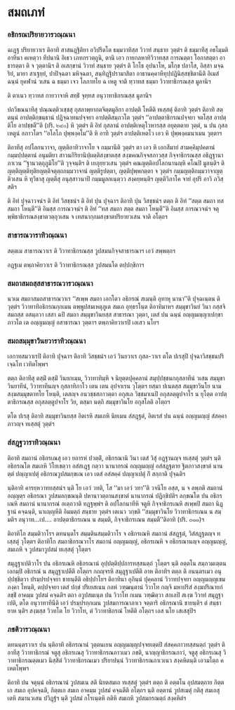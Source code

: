 <h1>สมถเภทํ</h1>
<h3>อธิกรณปริยายวารวณฺณนา</h3>
<p> ฉเฎฺฐ  ปริยายวาเร ติอาทิ สาสนฎฺฐิติยา อวิปรีตโต ธมฺมวาทิสฺส วิวาทํ สนฺธาย วุตฺตํฯ ติ ธมฺมาทีสุ อธโมฺมติอาทินา คเหตฺวา ทีปนานิ อิเธว เภทกรวตฺถูนิ, ตานิ เอว กายกลหาทิวิวาทสฺส การณตฺตา  โอกาสตฺตา  อาธารตฺตา ติ จ วุตฺตานิฯ ติ อเสกฺขานํ วิวาทํ สนฺธาย วุตฺตํฯ ติ โกโธ อุปนาโห, มโกฺข ปลาโส, อิสฺสา มจฺฉริยํ, มายา สาเฐยฺยํ, ปาปิจฺฉตา มหิจฺฉตา, สนฺทิฎฺฐิปรามาสิตา อาธานคฺคาหีทุปฺปฎินิสฺสชฺชิตานีติ อิเมสํ ฉนฺนํ ยุคฬานํ วเสน ฉ ธมฺมา เจว โลภาทโย ฉ เหตู จาติ ทฺวาทส ธมฺมา วิวาทาธิกรณสฺส มูลานิฯ</p>


<p> ติ ตาเนว ทฺวาทส กายวาจาหิ สทฺธิํ จุทฺทส อนุวาทาธิกรณสฺส มูลานิฯ</p>


<p> ปถวีขณนาทีสุ ปณฺณตฺติวเชฺชสุ กุสลาพฺยากตจิตฺตมูลิกา อาปตฺติ โหตีติ ทเสฺสตุํ ติอาทิ วุตฺตํฯ ติอาทิ สตฺตนฺนํ อาปตฺติกฺขนฺธานํ  ปฎิจฺฉาทนปจฺจยา อาปตฺติสมฺภวโต วุตฺตํฯ ‘‘อาปตฺตาธิกรณปจฺจยา จตโสฺส อาปตฺติโย อาปชฺชตี’’ติ (ปริ. ๒๙๐) หิ วุตฺตํฯ ติ อิทํ กุสลานํ อาปตฺติเหตุโวหารสฺส อยุตฺตตาย วุตฺตํ, น ปน กุสลเหตูนํ อภาวโตฯ ‘‘อโลโภ ปุพฺพงฺคโม’’ติ หิ อาทิ วุตฺตํฯ อาปตฺติเหตโว เอว หิ ปุพฺพงฺคมนาเมน วุตฺตาฯ</p>


<p> ติอาทีสุ อปโลกนวาจา, ญตฺติอาทิวาจาโย จ กมฺมานีติ วุตฺตํฯ ตา เอว หิ เอกสีมายํ สามคฺคิมุปคตานํ กมฺมปฺปตฺตานํ อนุมติยา สาวนกิริยานิปฺผตฺติสงฺขาตสฺส สงฺฆคณกิจฺจสภาวสฺส กิจฺจาธิกรณสฺส อธิฎฺฐานาภาเวน ‘‘ฐานวตฺถุภูมิโย’’ติ วุจฺจนฺติฯ ติ เยภุยฺยวเสน วุตฺตํฯ คณญตฺติอปโลกนานญฺหิ  คโณปิ มูลนฺติฯ ติ ญตฺติญตฺติทุติยญตฺติจตุตฺถกมฺมวาจานํ ญตฺติรูปตฺตา, ญตฺติปุพฺพกตฺตา จ วุตฺตํฯ กมฺมญตฺติกมฺมวาจาญตฺติวเสน หิ ทุวิธาสุ ญตฺตีสุ อนุสฺสาวนาปิ กมฺมมูลกเนฺตฺวว สงฺคยฺหนฺติฯ ญตฺติวิภาโค จายํ อุปริ อาวิ ภวิสฺสติฯ</p>


<p>ติ อิทํ ปุจฺฉาวจนํฯ ติ อิทํ วิสชฺชนํฯ ติ อิทํ ปุน ปุจฺฉาฯ ติอาทิ ปุน วิสชฺชนํฯ ตตฺถ ติ อิทํ ‘‘สตฺต สมถา ทส สมถา โหนฺตี’’ติ อิมสฺส การณวจนํฯ ติ อิทํ ‘‘ทส สมถา สตฺต สมถา โหนฺตี’’ติ อิมสฺส การณวจนํฯ จตุพฺพิธาธิกรณสงฺขาตวตฺถุวเสน จ เทสนากฺกมสงฺขาตปริยายวเสน จาติ อโตฺถฯ</p>

</p>


<h3>สาธารณวาราทิวณฺณนา</h3>
<p> สตฺตเม สาธารณวาเร ติ วิวาทาธิกรณสฺส วูปสมนกิจฺจสาธารณาฯ เอวํ สพฺพตฺถฯ</p>


<p> อฎฺฐเม ตพฺภาคิยวาเร ติ วิวาทาธิกรณสฺส วูปสมนโต ตปฺปกฺขิกาฯ</p>

</p>


<h3>สมถาสมถสฺสสาธารณวารวณฺณนา</h3>
<p> นวเม  สมถาสมถสาธารณวาเร ‘‘สเพฺพ สมถา เอกโตว อธิกรณํ สเมนฺติ อุทาหุ นานา’’ติ ปุจฺฉเนฺตน ติ วุตฺตํฯ วิวาทาทิอธิกรณกฺกเมน ตพฺพูปสมเหตุภูเต สมเถ อุทฺธรโนฺต ติอาทิมาหฯ สมฺมุขาวินยํ วินา กสฺสจิ สมถสฺส อสมฺภวา เสสา ฉปิ สมถา สมฺมุขาวินยสฺส สาธารณา วุตฺตา, เตสํ  ปน ฉนฺนํ อญฺญมญฺญาเปกฺขาภาวโต เต อญฺญมญฺญํ อสาธารณา วุตฺตาฯ ตพฺภาคิยวาเรปิ เอเสว นโยฯ</p>

</p>


<h3>สมถสมฺมุขาวินยวาราทิวณฺณนา</h3>
<p> เอกาทสมวาเรปิ ติอาทิ ปุจฺฉาฯ ติอาทิ วิสชฺชนํฯ เอวํ วินยวาเร กุสล-วาเร ตโต ปเรสุปิ ปุจฺฉาวิสชฺชนปริเจฺฉโท เวทิตโพฺพฯ</p>


<p>ตตฺถ ติอาทีสุ ตสฺมิํ ตสฺมิํ วินยกเมฺม, วิวาทาทิมฺหิ จ นิยุตฺตปุคฺคลานํ สมุปฺปชฺชนกกุสลาทีนํ วเสน สมฺมุขาวินยาทีนํ, วิวาทาทีนญฺจ กุสลาทิภาโว เตน เตน อุปจาเรน วุโตฺตฯ ยสฺมา ปเนตสฺส สมฺมุขาวินโย นาม สงฺฆสมฺมุขตาทโย โหนฺติ, เตสญฺจ อนวชฺชสภาวตฺตา อกุสเล วิชฺชมาเนปิ อกุสลตฺตูปจาโร น ยุโตฺต อาปตฺตาธิกรณสฺส อกุสลตฺตูปจาโร วิย, ตสฺมา นตฺถิ สมฺมุขาวินโย อกุสโลติ อโตฺถฯ</p>


<p> ตโต ปเรสุ ติอาทิ สมฺมุขาวินยสฺส อิตเรหิ สมเถหิ นิยเมน สํสฎฺฐตํ, อิตเรสํ ปน ฉนฺนํ อญฺญมญฺญํ สํสคฺคาภาวญฺจ ทเสฺสตุํ วุตฺตํฯ</p>

</p>


<h3>สํสฎฺฐวาราทิวณฺณนา</h3>
<p>   ติอาทิ สมถานํ อธิกรเณสุ เอว ยถารหํ ปวตฺติํ, อธิกรณานิ วินา เตสํ วิสุํ อฎฺฐานญฺจ ทเสฺสตุํ วุตฺตํฯ นฺติ อธิกรณโต สมเถหิ วิโยเชตฺวา อสํสเฎฺฐ กตฺวา นานากรณํ อญฺญมญฺญํ อสํสฎฺฐตาย ฐิตภาวสงฺขาตํ นานตฺตํ ปญฺญาเปตุํ อธิกรณวูปสมกฺขเณ เอว เตสํ อสํสคฺคํ ปญฺญาเปตุํ กิํ สกฺกาติ ปุจฺฉติฯ</p>


<p>นฺติอาทิ  คารยฺหวาททสฺสนํฯ นฺติ โย เอวํ วทติ, โส ‘‘มา เอวํ วทา’’ติ วจนีโย อสฺส, น จ ลพฺภติ สมถานํ อญฺญตฺร อธิกรณา วูปสมลกฺขณนฺติ ปหานาวตฺถานสงฺขาตํ นานากรณํ ปฎิกฺขิปติฯ ลกฺขณโต ปน อธิกรเณหิ สมถานํ นานากรณํ อเตฺถวาติ ทฎฺฐพฺพํฯ ติ อปโลกนาทีหิ จตูหิ กิจฺจาธิกรเณหิ สเพฺพปิ สมถา นิฎฺฐานํ คจฺฉนฺติ, นาเญฺญหีติ อิมมตฺถํ สนฺธาย วุตฺตํฯ เตเนว วกฺขติ ‘‘สมฺมุขาวินโย วิวาทาธิกรเณน น สมฺมติฯ อนุวาท…เป.… อาปตฺตาธิกรเณน น สมฺมติ, กิจฺจาธิกรเณน สมฺมตี’’ติอาทิ (ปริ. ๓๑๑)ฯ</p>


<p> ติอาทิโก สมฺมติวาโรฯ ตทนนฺตโร สมฺมตินสมฺมติวาโร จ อธิกรเณหิ สมถานํ สํสฎฺฐตํ, วิสํสฎฺฐตญฺจ ทเสฺสตุํ วุโตฺตฯ ติอาทิโก สมถาธิกรณวาโร สมถานํ อญฺญมญฺญํ, อธิกรเณหิ จ อธิกรณานญฺจ อญฺญมญฺญํ, สมเถหิ จ วูปสมาวูปสมํ ทเสฺสตุํ วุโตฺตฯ</p>


<p> สมุฎฺฐาเปติวาโร ปน อธิกรเณหิ อธิกรณานํ อุปฺปตฺติปฺปการทสฺสนตฺถํ วุโตฺตฯ นฺติ อตฺตโน สมฺภวมเตฺตน เอกมฺปิ อธิกรณํ น สมุฎฺฐาเปตีติ อโตฺถฯ กถญฺจรหิ สมุฎฺฐาเปตีติ อาห ติอาทิฯ ตตฺถ ติ อนนฺตรเมว อนุปฺปชฺชิตฺวา ปรมฺปรปจฺจยา ชายนฺตีติ อธิปฺปาโยฯ ติอาทินา อุภินฺนํ ปุคฺคลานํ วิวาทปจฺจยา อญฺญมญฺญเขมภงฺคา โหนฺติ, ตปฺปจฺจยา เตสํ ปกฺขํ ปริเยสเนน กลหํ วฑฺฒนฺตานํ วิวาโท กญฺจิ มหาปริสํ สงฺฆปริณายกํ ลชฺชิํ อาคมฺม วูปสมํ คจฺฉติฯ ตถา อวูปสมเนฺต ปน วิวาโท กเมน วฑฺฒิตฺวา สกเลปิ สเงฺฆ วิวาทํ สมุฎฺฐาเปติ, ตโต อนุวาทาทีนีติ เอวํ ปรมฺปรกฺกเมน วูปสมการณาภาเว จตฺตาริ อธิกรณานิ ชายนฺติฯ ตํ สนฺธายาห  นฺติฯ สงฺฆสฺส วิวทโต โย วิวาโท, ตํ วิวาทาธิกรณํ โหตีติ อโตฺถฯ เอส นโย เสเสสุปิฯ</p>

</p>


<h3>ภชติวารวณฺณนา</h3>
<p> ตทนนฺตรวาเร  ปน นฺติอาทิ อธิกรณานํ วุตฺตนเยน อญฺญมญฺญปจฺจยเตฺตปิ สํสคฺคภาวทสฺสนตฺถํ วุตฺตํฯ ติอาทีสุ วิวาทาธิกรณํ จตูสุ อธิกรเณสุ วิวาทาธิกรณภาวเมว ภชติ, นาญฺญาธิกรณภาวํ, จตูสุ อธิกรเณสุ วิวาทาธิกรณตฺตเมว นิสฺสิตํ วิวาทาธิกรณเมว ปริยาปนฺนํ วิวาทาธิกรณภาเวเนว สงฺคหิตนฺติ เอวมโตฺถ คเหตโพฺพฯ</p>


<p> ติอาทิ ปน จตุนฺนํ อธิกรณานํ วูปสมเน สติ นิยตสมเถ ทเสฺสตุํ วุตฺตํฯ ตตฺถ ติ อตฺตโน อุปสมตฺถาย กิตฺตเก สมเถ อุปคจฺฉติ, กิตฺตเก สมเถ อาคมฺม วูปสมํ คจฺฉตีติ อโตฺถฯ นฺติ อตฺตานํ วูปสเมตุํ กติสุ สมเถสุ เตหิ สมานวเสน ปวิฎฺฐํฯ นฺติ วูปสมํ กโรเนฺตหิ กติหิ สมเถหิ วูปสมกรณตฺถํ สงฺคหิตํฯ</p>

</p>





